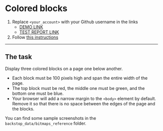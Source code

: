 # Colored blocks
1. Replace `<your_account>` with your Github username in the links
    - [DEMO LINK](https://<your_account>.github.io/layout_colored-blocks/) <br>
    - [TEST REPORT LINK](https://<your_account>.github.io/layout_colored-blocks/report/html_report/)
2. Follow [this instructions](https://mate-academy.github.io/layout_task-guideline/)
___

## The task 
Display three colored blocks on a page one below another.
 
- Each block must be 100 pixels high and span the entire width of the page.
- The top block must be red, the middle one must be green, and the bottom one must be blue.
- Your browser will add a narrow margin to the `<body>` element by default. Remove it so that there is no space between the edges of the page and the blocks.

You can find some sample screenshots in the `backstop_data/bitmaps_reference` folder.
